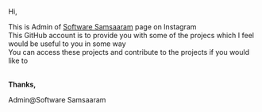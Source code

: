 Hi,

This is Admin of [Software Samsaaram](https://instagram.com/software_samsaaram) page on Instagram</br>
This GitHub account is to provide you with some of the projecs which I feel would be useful to you in some way</br>
You can access these projects and contribute to the projects if you would like to</br>

</br>
<b>Thanks,</b>

Admin@Software Samsaaram
